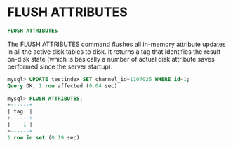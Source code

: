 # FLUSH ATTRIBUTES

```sql
FLUSH ATTRIBUTES
```

The FLUSH ATTRIBUTES command flushes all in-memory attribute updates in all the active disk tables to disk. It returns a tag that identifies the result on-disk state (which is basically a number of actual disk attribute saves performed since the server startup).

```sql
mysql> UPDATE testindex SET channel_id=1107025 WHERE id=1;
Query OK, 1 row affected (0.04 sec)

mysql> FLUSH ATTRIBUTES;
+------+
| tag  |
+------+
|    1 |
+------+
1 row in set (0.19 sec)
```

<!-- proofread -->